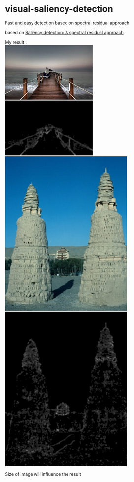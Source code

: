 # visual-saliency-detection
 Fast and easy detection based on spectral residual approach

based on [Saliency detection: A spectral residual approach](https://www.researchgate.net/profile/Liqing_Zhang3/publication/221364530_Saliency_Detection_A_Spectral_Residual_Approach/links/55b497f208ae092e9653c2bc.pdf)</br>

My result :  
![0](https://github.com/MirusUmbra/Display-data/raw/master/visual-saliency-detection/s1.jpg)</br>
![1](https://github.com/MirusUmbra/Display-data/raw/master/visual-saliency-detection/s1_2.png)</br>
![2](https://github.com/MirusUmbra/Display-data/raw/master/visual-saliency-detection/s2.png)</br>
![3](https://github.com/MirusUmbra/Display-data/raw/master/visual-saliency-detection/s2_2.png)</br>

Size of image will influence the result
